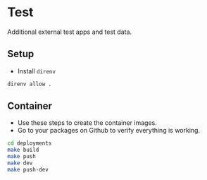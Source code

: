 # Test

Additional external test apps and test data.

## Setup

* Install `direnv`

```sh
direnv allow .
```

## Container

* Use these steps to create the container images.
* Go to your packages on Github to verify everything is working.

```sh
cd deployments
make build
make push
make dev
make push-dev
```
